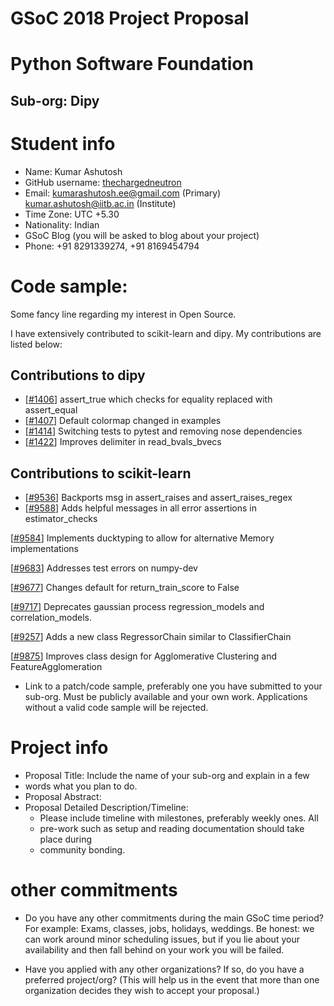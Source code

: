 
# GSoC 2018 Project Proposal
# Python Software Foundation
## Sub-org: Dipy

# Student info
* Name:  Kumar Ashutosh
* GitHub username:  [thechargedneutron](https://github.com/thechargedneutron)
* Email: kumarashutosh.ee@gmail.com (Primary)  
         kumar.ashutosh@iitb.ac.in (Institute)
* Time Zone:  UTC +5.30
* Nationality: Indian
* GSoC Blog (you will be asked to blog about your project)
* Phone: +91 8291339274, +91 8169454794

# Code sample:
Some fancy line regarding my interest in Open Source.

I have extensively contributed to scikit-learn and dipy. My contributions are listed below:  
## Contributions to dipy  
* [[#1406](https://github.com/nipy/dipy/pull/1406)] assert_true which checks for equality replaced with assert_equal  
* [[#1407](https://github.com/nipy/dipy/pull/1407)] Default colormap changed in examples  
* [[#1414](https://github.com/nipy/dipy/pull/1414)] Switching tests to pytest and removing nose dependencies  
* [[#1422](https://github.com/nipy/dipy/pull/1422)] Improves delimiter in read_bvals_bvecs  

## Contributions to scikit-learn
* [[#9536](https://github.com/scikit-learn/scikit-learn/pull/9536)] Backports msg in assert\_raises and assert\_raises\_regex
* [[#9588](https://github.com/scikit-learn/scikit-learn/pull/9588)] Adds helpful messages in all error assertions in estimator\_checks

[[#9584](https://github.com/scikit-learn/scikit-learn/pull/9584)] Implements ducktyping to allow for alternative Memory implementations

[[#9683](https://github.com/scikit-learn/scikit-learn/pull/9683)] Addresses test errors on numpy-dev

[[#9677](https://github.com/scikit-learn/scikit-learn/pull/9677)] Changes default for return\_train\_score to False

[[#9717](https://github.com/scikit-learn/scikit-learn/pull/9717)] Deprecates gaussian process regression\_models and correlation\_models.

[[#9257](https://github.com/scikit-learn/scikit-learn/pull/9257)] Adds a new class RegressorChain similar to ClassifierChain

[[#9875](https://github.com/scikit-learn/scikit-learn/pull/9875)] Improves class design for Agglomerative Clustering and FeatureAgglomeration

* Link to a patch/code sample, preferably one you have submitted to your sub-org. Must be publicly available and your own work. Applications without a valid code sample will be rejected.

# Project info
* Proposal Title:  Include the name of your sub-org and explain in a few
* words what you plan to do.
* Proposal Abstract:
* Proposal Detailed Description/Timeline:
  * Please include timeline with milestones, preferably weekly ones. All
  * pre-work such as setup and reading documentation should take place during
  * community bonding.

# other commitments
* Do you have any other commitments during the main GSoC time period? For
example: Exams, classes, jobs, holidays, weddings. Be honest: we can work
around minor scheduling issues, but if you lie about your availability and
then fall behind on your work you will be failed.

* Have you applied with any other organizations? If so, do you have a preferred
project/org? (This will help us in the event that more than one organization
decides they wish to accept your proposal.)
